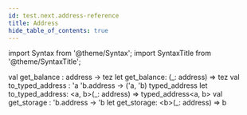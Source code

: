 ```yaml
---
id: test.next.address-reference
title: Address
hide_table_of_contents: true
---
```

import Syntax from '@theme/Syntax';
import SyntaxTitle from '@theme/SyntaxTitle';



<SyntaxTitle syntax="cameligo">
val get&#95;balance : address -&gt; tez
</SyntaxTitle>
<SyntaxTitle syntax="jsligo">
let get&#95;balance: (&#95;: address) =&gt; tez
</SyntaxTitle>

<SyntaxTitle syntax="cameligo">
val to&#95;typed&#95;address : &#39;a &#39;b.address -&gt; (&#39;a, &#39;b) typed&#95;address
</SyntaxTitle>
<SyntaxTitle syntax="jsligo">
let to&#95;typed&#95;address: &lt;a, b&gt;(&#95;: address) =&gt; typed&#95;address&lt;a, b&gt;
</SyntaxTitle>

<SyntaxTitle syntax="cameligo">
val get&#95;storage : &#39;b.address -&gt; &#39;b
</SyntaxTitle>
<SyntaxTitle syntax="jsligo">
let get&#95;storage: &lt;b&gt;(&#95;: address) =&gt; b
</SyntaxTitle>

